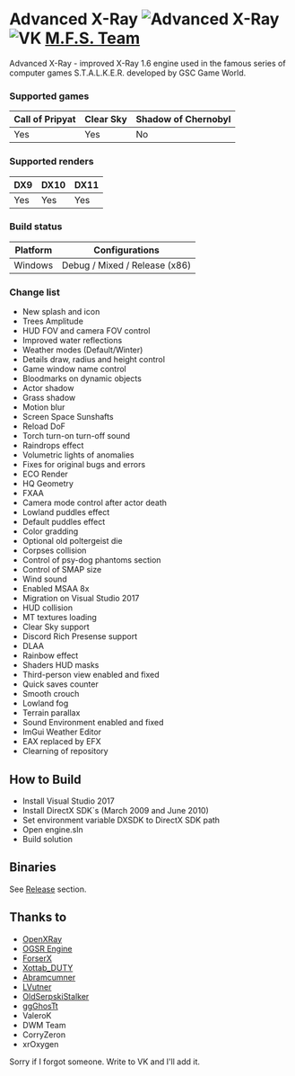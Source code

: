 Advanced X-Ray 
![Advanced X-Ray](https://i.ibb.co/VJFnVk7/Untitled-1.png)
![VK](https://i.ibb.co/cknxjxD/24.png) [M.F.S. Team](https://vk.com/mfs_studio)
==========================

Advanced X-Ray - improved X-Ray 1.6 engine used in the famous series of computer games S.T.A.L.K.E.R. developed by GSC Game World.

### Supported games
|Call of Pripyat|Clear Sky|Shadow of Chernobyl|
|---|---|---|
|Yes|Yes|No|

### Supported renders
|DX9|DX10|DX11|
|---|---|---|
|Yes|Yes|Yes|

### Build status
|Platform|Configurations|
|---|---|
|Windows|Debug / Mixed / Release (x86)|

### Change list
- New splash and icon
- Trees Amplitude
- HUD FOV and camera FOV control
- Improved water reflections
- Weather modes (Default/Winter)
- Details draw, radius and height control
- Game window name control
- Bloodmarks on dynamic objects
- Actor shadow
- Grass shadow
- Motion blur
- Screen Space Sunshafts
- Reload DoF
- Torch turn-on turn-off sound
- Raindrops effect
- Volumetric lights of anomalies
- Fixes for original bugs and errors
- ECO Render
- HQ Geometry
- FXAA
- Camera mode control after actor death
- Lowland puddles effect
- Default puddles effect
- Color gradding
- Optional old poltergeist die
- Corpses collision
- Control of psy-dog phantoms section
- Control of SMAP size
- Wind sound
- Enabled MSAA 8x
- Migration on Visual Studio 2017
- HUD collision
- MT textures loading
- Clear Sky support
- Discord Rich Presense support
- DLAA
- Rainbow effect
- Shaders HUD masks
- Third-person view enabled and fixed
- Quick saves counter
- Smooth crouch
- Lowland fog
- Terrain parallax
- Sound Environment enabled and fixed
- ImGui Weather Editor
- EAX replaced by EFX
- Clearning of repository

How to Build
------------

- Install Visual Studio 2017
- Install DirectX SDK`s (March 2009 and June 2010)
- Set environment variable DXSDK to DirectX SDK path
- Open engine.sln
- Build solution

Binaries
--------

See [Release](https://github.com/ign-1997/Advanced-X-Ray/releases) section.

Thanks to
------------
- [OpenXRay](https://github.com/OpenXRay/xray-16)
- [OGSR Engine](https://github.com/OGSR/OGSR-Engine)
- [ForserX](https://github.com/ForserX)
- [Xottab_DUTY](https://github.com/Xottab-DUTY)
- [Abramcumner](https://github.com/abramcumner)
- [LVutner](https://github.com/LVutner)
- [OldSerpskiStalker](https://github.com/oldSerpskiStalker)
- [ggGhosTt](https://gitlab.com/ggGhosTt)
- ValeroK
- DWM Team
- CorryZeron
- xrOxygen

Sorry if I forgot someone. Write to VK and I'll add it.
